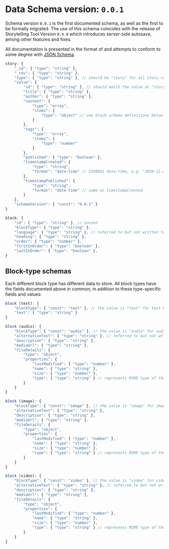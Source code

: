 # Data Schema version: `0.0.1`

Schema version `0.0.1` is the first documented schema, as well as the first to be formally migrated. The use of this schema coincides with the release of Storytelling Tool Version `0.4.0` which introduces server-side autosave, among other features and fixes.

All documentation is presented in the format of and attempts to conform to some degree with [JSON Schema](https://json-schema.org/).

```JavaScript
story: {
    "_id": { "type": "string" },
	"_rev": { "type": "string" },
	"type": { "type": "string" }, // should be "story" for all story records
	"value": {
        "id": { "type": "string" }, // should match the value at "story._id"
        "title": { "type": "string" },
        "author": { "type": "string" },
        "content": {
            "type": "array",
            "items": {
                "type": "object" // see block schema definitions below
            }
        },
        "tags": {
            "type": "array",
            "items": {
                "type": "number"
            }
        },
        "published": { "type": "boolean" },
        "timestampCreated": {
            "type": "string",
            "format": "date-time" // ISO8601 date-time, e.g. "2020-11-24T23:42:17.730Z"
        },
        "timestampPublished": {
            "type": "string",
            "format": "date-time" // same as timestampCreated
        }
    },
    "schemaVersion": { "const": "0.0.1" }
}
```

```JavaScript
block: {
    "id": { "type": "string" }, // unused
    "blockType": { "type": "string" },
	"language": { "type": "string" }, // referred to but not written to
	"heading": { "type": "string" },
    "order": { "type": "number" },
	"firstInOrder": { "type": "boolean" },
	"lastInOrder": { "type": "boolean" },
}
```

## Block-type schemas
Each different block type has different data to store. All block types have the fields documented above in common, in
addition to these type-specific fields and values:

```JavaScript
block (text): {
	"blockType": { "const": "text" }, // the value is "text" for text blocks
	"text": { "type": "string" }
}
```

```JavaScript
block (audio): {
	"blockType": { "const": "audio" }, // the value is "audio" for audio blocks
    "alternativeText": { "type": "string" }, // referred to but not written to
	"description": { "type": "string" },
    "mediaUrl": { "type": "string" },
    "fileDetails": {
        "type": "object",
        "properties": {
            "lastModified": { "type": "number" },
            "name": { "type": "string" },
            "size": { "type": "number" },
            "type": { "type": "string" } // represents MIME type of the file
        }
    }
}
```

```JavaScript
block (image): {
	"blockType": { "const": "image" }, // the value is "image" for image blocks
    "alternativeText": { "type": "string" },
    "description": { "type": "string" },
    "mediaUrl": { "type": "string" },
    "fileDetails": {
        "type": "object",
        "properties": {
            "lastModified": { "type": "number" },
            "name": { "type": "string" },
            "size": { "type": "number" },
            "type": { "type": "string" } // represents MIME type of the file
        }
    }
}
```

```JavaScript
block (video): {
	"blockType": { "const": "video" }, // the value is "video" for video blocks
    "alternativeText": { "type": "string" }, // referred to but not written to
    "description": { "type": "string" },
	"mediaUrl": { "type": "string" },
    "fileDetails": {
        "type": "object",
        "properties": {
            "lastModified": { "type": "number" },
            "name": { "type": "string" },
            "size": { "type": "number" },
            "type": { "type": "string" } // represents MIME type of the file
        }
    }
}
```
